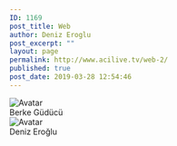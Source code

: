 ```yaml
---
ID: 1169
post_title: Web
author: Deniz Eroglu
post_excerpt: ""
layout: page
permalink: http://www.acilive.tv/web-2/
published: true
post_date: 2019-03-28 12:54:46
---
```

<!-- wp:html -->
<div class="our-members-div container">
  <div class="row justify-content-center">
<div class="crew-members container col-6 col-sm-4 "> <img class="rounded mx-auto d-block crew-image " src="http://www.acilive.tv/wp-content/uploads/2019/04/berke_guducu.jpg" alt="Avatar "> 
      <div class="middle ">
        <div class="text ">Berke Güdücü</div>
      </div>
    </div><div class="crew-members container col-6 col-sm-4 "> <img class="rounded mx-auto d-block crew-image " src="http://www.acilive.tv/wp-content/uploads/2019/04/917_DENYZ_ERODLU.jpg" alt="Avatar "> 
      <div class="middle ">
        <div class="text ">Deniz Eroğlu</div>
      </div>
    </div>
<!-- /wp:html -->